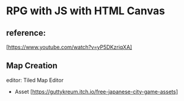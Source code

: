 # RPG with JS with HTML Canvas

## reference:
[https://www.youtube.com/watch?v=yP5DKzriqXA]

## Map Creation
editor: Tiled Map Editor
- Asset
[https://guttykreum.itch.io/free-japanese-city-game-assets]

